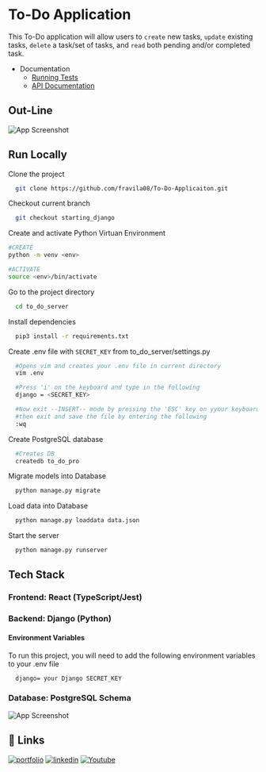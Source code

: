 
# To-Do Application

This To-Do application will allow users to `create` new tasks, `update` existing tasks, `delete` a task/set of tasks, and `read` both pending and/or completed task.

- Documentation
  - [Running Tests](https://github.com/fravila08/To-Do-Applicaiton/tree/creatig_a_new_task/documentation/tests)
  - [API Documentation](https://github.com/fravila08/To-Do-Applicaiton/blob/creatig_a_new_task/documentation/API_Ref/api_doc.md)

## Out-Line

![App Screenshot](https://user-images.githubusercontent.com/105952966/214779385-37b8a0d3-86ba-49a0-8933-6617b30a6439.jpeg)

## Run Locally

Clone the project

```bash
  git clone https://github.com/fravila08/To-Do-Applicaiton.git
```

Checkout current branch

```bash
  git checkout starting_django
```

Create and activate Python Virtuan Environment

```bash
#CREATE
python -m venv <env>

#ACTIVATE
source <env>/bin/activate  
```

Go to the project directory

```bash
  cd to_do_server
```

Install dependencies

```bash
  pip3 install -r requirements.txt
```

Create .env file with `SECRET_KEY` from to_do_server/settings.py

```bash
  #Opens vim and creates your .env file in current directory
  vim .env

  #Press 'i' on the keyboard and type in the following
  django = <SECRET_KEY>

  #Now exit --INSERT-- mode by pressing the 'ESC' key on yyour keyboard
  #then exit and save the file by entering the following
  :wq
```

Create PostgreSQL database

```bash
  #Creates DB
  createdb to_do_pro
```

Migrate models into Database

```bash
  python manage.py migrate
```

Load data into Database

```bash
  python manage.py loaddata data.json
```


Start the server

```bash
  python manage.py runserver
```

## Tech Stack

### Frontend: React (TypeScript/Jest)

### Backend: Django (Python)

#### Environment Variables

To run this project, you will need to add the following environment variables to your .env file

```
  django= your Django SECRET_KEY   
```



### Database: PostgreSQL Schema
![App Screenshot](https://user-images.githubusercontent.com/105952966/214867537-8435198e-5c19-48e5-a904-b34e2730d6e7.png)

## 🔗 Links
[![portfolio](https://img.shields.io/badge/my_portfolio-000?style=for-the-badge&logo=ko-fi&logoColor=white)](https://favilas-portfolio.com/)
[![linkedin](https://img.shields.io/badge/linkedin-0A66C2?style=for-the-badge&logo=linkedin&logoColor=white)](https://www.linkedin.com/in/francisco-r-avila)
[![Youtube](https://img.shields.io/badge/youtube-C4302B?style=for-the-badge&logo=youtube&logoColor=white)](https://youtube.com/@code_7887)
